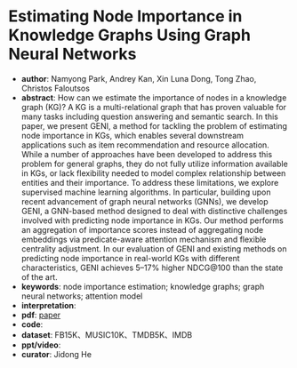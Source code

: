 # Estimating Node Importance in Knowledge Graphs Using Graph Neural Networks  
- **author**: Namyong Park, Andrey Kan, Xin Luna Dong, Tong Zhao, Christos Faloutsos
- **abstract**: How can we estimate the importance of nodes in a knowledge graph (KG)? A KG is a multi-relational graph that has proven valuable for many tasks including question answering and semantic search. In this paper, we present GENI, a method for tackling the problem of estimating node importance in KGs, which enables several downstream applications such as item recommendation and resource allocation. While a number of approaches have been developed to address this problem for general graphs, they do not fully utilize information available in KGs, or lack flexibility needed to model complex relationship between entities and their importance. To address these limitations, we explore supervised machine learning algorithms. In particular, building upon recent advancement of graph neural networks (GNNs), we develop GENI, a GNN-based method designed to deal with distinctive challenges involved with predicting node importance in KGs. Our method performs an aggregation of importance scores instead of aggregating node embeddings via predicate-aware attention mechanism and flexible centrality adjustment. In our evaluation of GENI and existing methods on predicting node importance in real-world KGs with different characteristics, GENI achieves 5–17% higher NDCG@100 than the state of the art.
- **keywords**: node importance estimation; knowledge graphs; graph neural networks; attention model
- **interpretation**:
- **pdf**: [paper](https://arxiv.org/pdf/1905.08865.pdf)
- **code**: 
- **dataset**: FB15K、MUSIC10K、TMDB5K、IMDB
- **ppt/video**:
- **curator**: Jidong He
